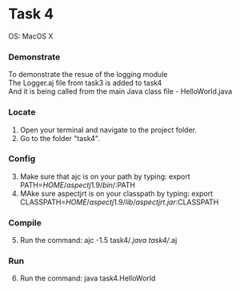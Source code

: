 # Task 4
OS: MacOS X

### Demonstrate
To demonstrate the resue of the logging module  
The Logger.aj file from task3 is added to task4  
And it is being called from the main Java class file - HelloWorld.java

### Locate
1. Open your terminal and navigate to the project folder.  
2. Go to the folder "task4".

### Config
3. Make sure that ajc is on your path by typing: export PATH=$HOME/aspectj1.9/bin/:$PATH  
4. MAke sure aspectjrt is on your classpath by typing: export CLASSPATH=$HOME/aspectj1.9/lib/aspectjrt.jar:$CLASSPATH  

### Compile
5. Run the command: ajc -1.5 task4/*.java task4/*.aj  

### Run
6. Run the command: java task4.HelloWorld  
